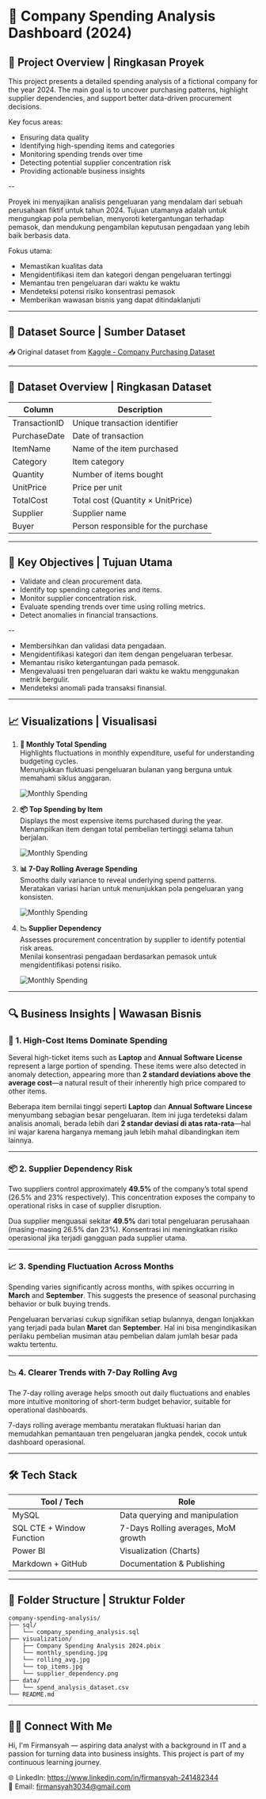 # 🏢 Company Spending Analysis Dashboard (2024)

## 📌 Project Overview | Ringkasan Proyek

This project presents a detailed spending analysis of a fictional company for the year 2024. The main goal is to uncover purchasing patterns, highlight supplier dependencies, and support better data-driven procurement decisions.

Key focus areas:
- Ensuring data quality
- Identifying high-spending items and categories
- Monitoring spending trends over time
- Detecting potential supplier concentration risk
- Providing actionable business insights

--

Proyek ini menyajikan analisis pengeluaran yang mendalam dari sebuah perusahaan fiktif untuk tahun 2024. Tujuan utamanya adalah untuk mengungkap pola pembelian, menyoroti ketergantungan terhadap pemasok, dan mendukung pengambilan keputusan pengadaan yang lebih baik berbasis data.

Fokus utama:

- Memastikan kualitas data
- Mengidentifikasi item dan kategori dengan pengeluaran tertinggi
- Memantau tren pengeluaran dari waktu ke waktu
- Mendeteksi potensi risiko konsentrasi pemasok
- Memberikan wawasan bisnis yang dapat ditindaklanjuti



---

## 📂 Dataset Source | Sumber Dataset

📥 Original dataset from [Kaggle - Company Purchasing Dataset](https://www.kaggle.com/datasets/shahriarkabir/company-purchasing-dataset)

---

## 🧾 Dataset Overview | Ringkasan Dataset

| Column         | Description                           |
|----------------|---------------------------------------|
| TransactionID  | Unique transaction identifier         |
| PurchaseDate   | Date of transaction                   |
| ItemName       | Name of the item purchased            |
| Category       | Item category                         |
| Quantity       | Number of items bought                |
| UnitPrice      | Price per unit                        |
| TotalCost      | Total cost (Quantity × UnitPrice)     |
| Supplier       | Supplier name                         |
| Buyer          | Person responsible for the purchase   |

---

## 📌 Key Objectives | Tujuan Utama

- Validate and clean procurement data.
- Identify top spending categories and items.
- Monitor supplier concentration risk.
- Evaluate spending trends over time using rolling metrics.
- Detect anomalies in financial transactions.

--

- Membersihkan dan validasi data pengadaan.
- Mengidentifikasi kategori dan item dengan pengeluaran terbesar.
- Memantau risiko ketergantungan pada pemasok.
- Mengevaluasi tren pengeluaran dari waktu ke waktu menggunakan metrik bergulir.
- Mendeteksi anomali pada transaksi finansial.

---

## 📈 Visualizations | Visualisasi

1. **📆 Monthly Total Spending**  
   Highlights fluctuations in monthly expenditure, useful for understanding budgeting cycles.  
   Menunjukkan fluktuasi pengeluaran bulanan yang berguna untuk memahami siklus anggaran.

   ![Monthly Spending](visualization/monthly_spending.jpg)

2. **📦 Top Spending by Item**  
   Displays the most expensive items purchased during the year.  
   Menampilkan item dengan total pembelian tertinggi selama tahun berjalan.

   ![Monthly Spending](visualization/top_items.jpg)

3. **📊 7-Day Rolling Average Spending**  
   Smooths daily variance to reveal underlying spend patterns.  
   Meratakan variasi harian untuk menunjukkan pola pengeluaran yang konsisten.

   ![Monthly Spending](visualization/rolling_avg.jpg)

4. **📉 Supplier Dependency**  
   Assesses procurement concentration by supplier to identify potential risk areas.  
   Menilai konsentrasi pengadaan berdasarkan pemasok untuk mengidentifikasi potensi risiko.

   ![Monthly Spending](visualization/supplier_dependency.png)

---

## 🔍 Business Insights | Wawasan Bisnis

### 🧾 1. High-Cost Items Dominate Spending  
Several high-ticket items such as **Laptop** and **Annual Software License** represent a large portion of spending. These items were also detected in anomaly detection, appearing more than **2 standard deviations above the average cost**—a natural result of their inherently high price compared to other items.

Beberapa item bernilai tinggi seperti **Laptop** dan **Annual Software Lincese** menyumbang sebagian besar pengeluaran. Item ini juga terdeteksi dalam analisis anomali, berada lebih dari **2 standar deviasi di atas rata-rata**—hal ini wajar karena harganya memang jauh lebih mahal dibandingkan item lainnya.

---

### 📦 2. Supplier Dependency Risk  
Two suppliers control approximately **49.5%** of the company’s total spend (26.5% and 23% respectively). This concentration exposes the company to operational risks in case of supplier disruption.

Dua supplier menguasai sekitar **49.5%** dari total pengeluaran perusahaan (masing-masing 26.5% dan 23%). Konsentrasi ini meningkatkan risiko operasional jika terjadi gangguan pada supplier utama.

---

### 📈 3. Spending Fluctuation Across Months  
Spending varies significantly across months, with spikes occurring in **March** and **September**. This suggests the presence of seasonal purchasing behavior or bulk buying trends.

Pengeluaran bervariasi cukup signifikan setiap bulannya, dengan lonjakkan yang terjadi pada bulan **Maret** dan **September**. Hal ini bisa mengindikasikan perilaku pembelian musiman atau pembelian dalam jumlah besar pada waktu tertentu.

---

### 📉 4. Clearer Trends with 7-Day Rolling Avg  
The 7-day rolling average helps smooth out daily fluctuations and enables more intuitive monitoring of short-term budget behavior, suitable for operational dashboards.

7-days rolling average membantu meratakan fluktuasi harian dan memudahkan pemantauan tren pengeluaran jangka pendek, cocok untuk dashboard operasional.

---

## 🛠️ Tech Stack

| Tool / Tech               | Role                                |
|---------------------------|-------------------------------------|
| MySQL                     | Data querying and manipulation      |
| SQL CTE + Window Function | 7-Days Rolling averages, MoM growth |
| Power BI                  | Visualization (Charts)              |
| Markdown + GitHub         | Documentation & Publishing          |

---

## 🧭 Folder Structure | Struktur Folder

```
company-spending-analysis/
├── sql/
│   └── company_spending_analysis.sql
├── visualization/
│   ├── Company Spending Analysis 2024.pbix
│   └── monthly_spending.jpg
│   └── rolling_avg.jpg
│   └── top_items.jpg
│   └── supplier_dependency.png
├── data/
│   └── spend_analysis_dataset.csv
└── README.md
```

---

##  🙋‍♂️ Connect With Me

Hi, I'm Firmansyah — aspiring data analyst with a background in IT and a passion for turning data into business insights. This project is part of my continuous learning journey. 

🌐 LinkedIn: https://www.linkedin.com/in/firmansyah-241482344  
📁 Email: firmansyah3034@gmail.com

